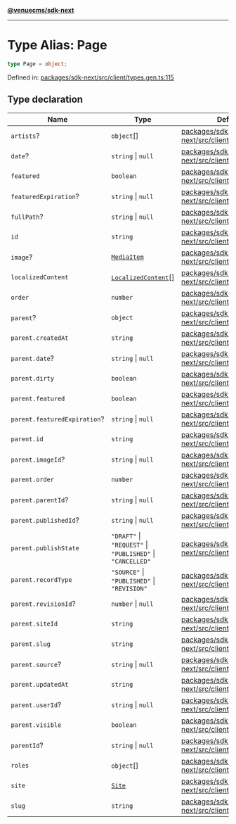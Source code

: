 [**@venuecms/sdk-next**](../Index.md)

***

# Type Alias: Page

```ts
type Page = object;
```

Defined in: [packages/sdk-next/src/client/types.gen.ts:115](https://github.com/venuecms/sdk/blob/827e1eaa472dae7093291e9dcf3855760c75d0d4/packages/sdk-next/src/client/types.gen.ts#L115)

## Type declaration

| Name | Type | Defined in |
| ------ | ------ | ------ |
| <a id="artists"></a> `artists`? | `object`[] | [packages/sdk-next/src/client/types.gen.ts:160](https://github.com/venuecms/sdk/blob/827e1eaa472dae7093291e9dcf3855760c75d0d4/packages/sdk-next/src/client/types.gen.ts#L160) |
| <a id="date"></a> `date`? | `string` \| `null` | [packages/sdk-next/src/client/types.gen.ts:121](https://github.com/venuecms/sdk/blob/827e1eaa472dae7093291e9dcf3855760c75d0d4/packages/sdk-next/src/client/types.gen.ts#L121) |
| <a id="featured"></a> `featured` | `boolean` | [packages/sdk-next/src/client/types.gen.ts:119](https://github.com/venuecms/sdk/blob/827e1eaa472dae7093291e9dcf3855760c75d0d4/packages/sdk-next/src/client/types.gen.ts#L119) |
| <a id="featuredexpiration"></a> `featuredExpiration`? | `string` \| `null` | [packages/sdk-next/src/client/types.gen.ts:120](https://github.com/venuecms/sdk/blob/827e1eaa472dae7093291e9dcf3855760c75d0d4/packages/sdk-next/src/client/types.gen.ts#L120) |
| <a id="fullpath"></a> `fullPath`? | `string` \| `null` | [packages/sdk-next/src/client/types.gen.ts:146](https://github.com/venuecms/sdk/blob/827e1eaa472dae7093291e9dcf3855760c75d0d4/packages/sdk-next/src/client/types.gen.ts#L146) |
| <a id="id"></a> `id` | `string` | [packages/sdk-next/src/client/types.gen.ts:116](https://github.com/venuecms/sdk/blob/827e1eaa472dae7093291e9dcf3855760c75d0d4/packages/sdk-next/src/client/types.gen.ts#L116) |
| <a id="image"></a> `image`? | [`MediaItem`](MediaItem.md) | [packages/sdk-next/src/client/types.gen.ts:124](https://github.com/venuecms/sdk/blob/827e1eaa472dae7093291e9dcf3855760c75d0d4/packages/sdk-next/src/client/types.gen.ts#L124) |
| <a id="localizedcontent"></a> `localizedContent` | [`LocalizedContent`](LocalizedContent.md)[] | [packages/sdk-next/src/client/types.gen.ts:159](https://github.com/venuecms/sdk/blob/827e1eaa472dae7093291e9dcf3855760c75d0d4/packages/sdk-next/src/client/types.gen.ts#L159) |
| <a id="order"></a> `order` | `number` | [packages/sdk-next/src/client/types.gen.ts:117](https://github.com/venuecms/sdk/blob/827e1eaa472dae7093291e9dcf3855760c75d0d4/packages/sdk-next/src/client/types.gen.ts#L117) |
| <a id="parent"></a> `parent`? | `object` | [packages/sdk-next/src/client/types.gen.ts:125](https://github.com/venuecms/sdk/blob/827e1eaa472dae7093291e9dcf3855760c75d0d4/packages/sdk-next/src/client/types.gen.ts#L125) |
| `parent.createdAt` | `string` | [packages/sdk-next/src/client/types.gen.ts:128](https://github.com/venuecms/sdk/blob/827e1eaa472dae7093291e9dcf3855760c75d0d4/packages/sdk-next/src/client/types.gen.ts#L128) |
| `parent.date`? | `string` \| `null` | [packages/sdk-next/src/client/types.gen.ts:141](https://github.com/venuecms/sdk/blob/827e1eaa472dae7093291e9dcf3855760c75d0d4/packages/sdk-next/src/client/types.gen.ts#L141) |
| `parent.dirty` | `boolean` | [packages/sdk-next/src/client/types.gen.ts:135](https://github.com/venuecms/sdk/blob/827e1eaa472dae7093291e9dcf3855760c75d0d4/packages/sdk-next/src/client/types.gen.ts#L135) |
| `parent.featured` | `boolean` | [packages/sdk-next/src/client/types.gen.ts:139](https://github.com/venuecms/sdk/blob/827e1eaa472dae7093291e9dcf3855760c75d0d4/packages/sdk-next/src/client/types.gen.ts#L139) |
| `parent.featuredExpiration`? | `string` \| `null` | [packages/sdk-next/src/client/types.gen.ts:140](https://github.com/venuecms/sdk/blob/827e1eaa472dae7093291e9dcf3855760c75d0d4/packages/sdk-next/src/client/types.gen.ts#L140) |
| `parent.id` | `string` | [packages/sdk-next/src/client/types.gen.ts:126](https://github.com/venuecms/sdk/blob/827e1eaa472dae7093291e9dcf3855760c75d0d4/packages/sdk-next/src/client/types.gen.ts#L126) |
| `parent.imageId`? | `string` \| `null` | [packages/sdk-next/src/client/types.gen.ts:142](https://github.com/venuecms/sdk/blob/827e1eaa472dae7093291e9dcf3855760c75d0d4/packages/sdk-next/src/client/types.gen.ts#L142) |
| `parent.order` | `number` | [packages/sdk-next/src/client/types.gen.ts:136](https://github.com/venuecms/sdk/blob/827e1eaa472dae7093291e9dcf3855760c75d0d4/packages/sdk-next/src/client/types.gen.ts#L136) |
| `parent.parentId`? | `string` \| `null` | [packages/sdk-next/src/client/types.gen.ts:144](https://github.com/venuecms/sdk/blob/827e1eaa472dae7093291e9dcf3855760c75d0d4/packages/sdk-next/src/client/types.gen.ts#L144) |
| `parent.publishedId`? | `string` \| `null` | [packages/sdk-next/src/client/types.gen.ts:134](https://github.com/venuecms/sdk/blob/827e1eaa472dae7093291e9dcf3855760c75d0d4/packages/sdk-next/src/client/types.gen.ts#L134) |
| `parent.publishState` | `"DRAFT"` \| `"REQUEST"` \| `"PUBLISHED"` \| `"CANCELLED"` | [packages/sdk-next/src/client/types.gen.ts:132](https://github.com/venuecms/sdk/blob/827e1eaa472dae7093291e9dcf3855760c75d0d4/packages/sdk-next/src/client/types.gen.ts#L132) |
| `parent.recordType` | `"SOURCE"` \| `"PUBLISHED"` \| `"REVISION"` | [packages/sdk-next/src/client/types.gen.ts:130](https://github.com/venuecms/sdk/blob/827e1eaa472dae7093291e9dcf3855760c75d0d4/packages/sdk-next/src/client/types.gen.ts#L130) |
| `parent.revisionId`? | `number` \| `null` | [packages/sdk-next/src/client/types.gen.ts:131](https://github.com/venuecms/sdk/blob/827e1eaa472dae7093291e9dcf3855760c75d0d4/packages/sdk-next/src/client/types.gen.ts#L131) |
| `parent.siteId` | `string` | [packages/sdk-next/src/client/types.gen.ts:127](https://github.com/venuecms/sdk/blob/827e1eaa472dae7093291e9dcf3855760c75d0d4/packages/sdk-next/src/client/types.gen.ts#L127) |
| `parent.slug` | `string` | [packages/sdk-next/src/client/types.gen.ts:138](https://github.com/venuecms/sdk/blob/827e1eaa472dae7093291e9dcf3855760c75d0d4/packages/sdk-next/src/client/types.gen.ts#L138) |
| `parent.source`? | `string` \| `null` | [packages/sdk-next/src/client/types.gen.ts:133](https://github.com/venuecms/sdk/blob/827e1eaa472dae7093291e9dcf3855760c75d0d4/packages/sdk-next/src/client/types.gen.ts#L133) |
| `parent.updatedAt` | `string` | [packages/sdk-next/src/client/types.gen.ts:129](https://github.com/venuecms/sdk/blob/827e1eaa472dae7093291e9dcf3855760c75d0d4/packages/sdk-next/src/client/types.gen.ts#L129) |
| `parent.userId`? | `string` \| `null` | [packages/sdk-next/src/client/types.gen.ts:143](https://github.com/venuecms/sdk/blob/827e1eaa472dae7093291e9dcf3855760c75d0d4/packages/sdk-next/src/client/types.gen.ts#L143) |
| `parent.visible` | `boolean` | [packages/sdk-next/src/client/types.gen.ts:137](https://github.com/venuecms/sdk/blob/827e1eaa472dae7093291e9dcf3855760c75d0d4/packages/sdk-next/src/client/types.gen.ts#L137) |
| <a id="parentid"></a> `parentId`? | `string` \| `null` | [packages/sdk-next/src/client/types.gen.ts:122](https://github.com/venuecms/sdk/blob/827e1eaa472dae7093291e9dcf3855760c75d0d4/packages/sdk-next/src/client/types.gen.ts#L122) |
| <a id="roles"></a> `roles` | `object`[] | [packages/sdk-next/src/client/types.gen.ts:147](https://github.com/venuecms/sdk/blob/827e1eaa472dae7093291e9dcf3855760c75d0d4/packages/sdk-next/src/client/types.gen.ts#L147) |
| <a id="site"></a> `site` | [`Site`](Site.md) | [packages/sdk-next/src/client/types.gen.ts:123](https://github.com/venuecms/sdk/blob/827e1eaa472dae7093291e9dcf3855760c75d0d4/packages/sdk-next/src/client/types.gen.ts#L123) |
| <a id="slug"></a> `slug` | `string` | [packages/sdk-next/src/client/types.gen.ts:118](https://github.com/venuecms/sdk/blob/827e1eaa472dae7093291e9dcf3855760c75d0d4/packages/sdk-next/src/client/types.gen.ts#L118) |
